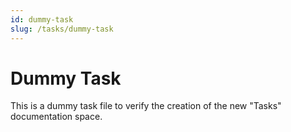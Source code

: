 ```yaml
---
id: dummy-task
slug: /tasks/dummy-task
---
```


# Dummy Task

This is a dummy task file to verify the creation of the new "Tasks" documentation space.
